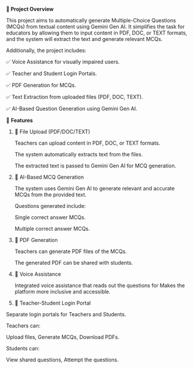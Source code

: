 **📜 Project Overview**

This project aims to automatically generate Multiple-Choice Questions (MCQs) from textual content using Gemini Gen AI. It simplifies the task for educators by allowing them to input content in PDF, DOC, or TEXT formats, and the system will extract the text and generate relevant MCQs.

Additionally, the project includes:

  ✅ Voice Assistance for visually impaired users.
  
  ✅ Teacher and Student Login Portals.
  
  ✅ PDF Generation for MCQs.
  
  ✅ Text Extraction from uploaded files (PDF, DOC, TEXT).
  
  ✅ AI-Based Question Generation using Gemini Gen AI.

🚀 **Features**

1. 📄 File Upload (PDF/DOC/TEXT)

     Teachers can upload content in PDF, DOC, or TEXT formats.
    
     The system automatically extracts text from the files.
    
     The extracted text is passed to Gemini Gen AI for MCQ generation.

3. 🧠 AI-Based MCQ Generation

      The system uses Gemini Gen AI to generate relevant and accurate MCQs from the provided text.
      
      Questions generated include:
      
      Single correct answer MCQs.
      
      Multiple correct answer MCQs.

4. 📜 PDF Generation

      Teachers can generate PDF files of the MCQs.
      
      The generated PDF can be shared with students.

5. 💬 Voice Assistance  

      Integrated voice assistance that reads out the questions for Makes the platform more inclusive and accessible.

6. 👥 Teacher-Student Login Portal

  Separate login portals for Teachers and Students.
  
  Teachers can:
  
  Upload files, Generate MCQs, Download PDFs.

  Students can:
  
  View shared questions, Attempt the questions.

